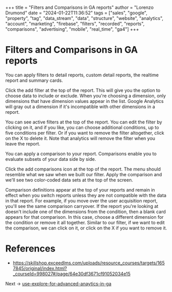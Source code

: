 +++
title = "Filters and Comparisons in GA reports"
author = "Lorenzo Drumond"
date = "2024-01-22T11:36:52"
tags = ["sales",  "google",  "property",  "tag",  "data_stream",  "data",  "structure",  "website",  "analytics",  "account",  "marketing",  "firebase",  "filters",  "recorded",  "reports",  "comparisons",  "advertising",  "mobile",  "real_time",  "ga4"]
+++


# Filters and Comparisons in GA reports
You can apply filters to detail reports, custom detail reports, the realtime report and summary cards.

Click the add filter at the top of the report. This will give you the option to choose data to include or exclude. When you're choosing a dimension, only dimensions that have dimension values appear in the list. Google Analytics will gray out a dimension if it's incompatible with other dimensions in a report.

You can see active filters at the top of the report. You can edit the filter by clicking on it, and if you like, you can choose additional conditions, up to five conditions per filter. Or if you want to remove the filter altogether, click on the X to delete it. Note that analytics will remove the filter when you leave the report.

You can apply a comparison to your report. Comparisons enable you to evaluate subsets of your data side by side.

Click the add comparisons icon at the top of the report. The menu should resemble what we saw when we built our filter. Apply the comparison and we'll see two color-coded data sets at the top of the screen.

Comparison definitions appear at the top of your reports and remain in effect when you switch reports unless they are not compatible with the data in that report. For example, if you move over the user acquisition report, you'll see the same comparison carryover. If the report you're looking at doesn't include one of the dimensions from the condition, then a blank card appears for that comparison. In this case, choose a different dimension for the condition or remove it all together. Similar to our filter, if we want to edit the comparison, we can click on it, or click on the X if you want to remove it.

# References
- https://skillshop.exceedlms.com/uploads/resource_courses/targets/1657845/original/index.html?_courseId=998027#/page/64e30df3671cf91052034e15

Next -> [use-explore-for-advanced-anaytics-in-ga](/wiki/use-explore-for-advanced-anaytics-in-ga/)
